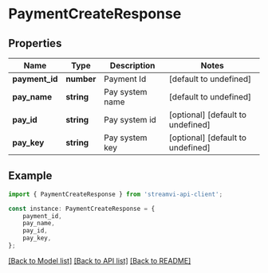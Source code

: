 # PaymentCreateResponse


## Properties

Name | Type | Description | Notes
------------ | ------------- | ------------- | -------------
**payment_id** | **number** | Payment Id | [default to undefined]
**pay_name** | **string** | Pay system name | [default to undefined]
**pay_id** | **string** | Pay system id | [optional] [default to undefined]
**pay_key** | **string** | Pay system key | [optional] [default to undefined]

## Example

```typescript
import { PaymentCreateResponse } from 'streamvi-api-client';

const instance: PaymentCreateResponse = {
    payment_id,
    pay_name,
    pay_id,
    pay_key,
};
```

[[Back to Model list]](../README.md#documentation-for-models) [[Back to API list]](../README.md#documentation-for-api-endpoints) [[Back to README]](../README.md)
